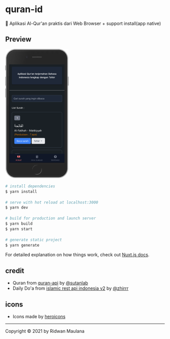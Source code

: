 # quran-id

📖 Aplikasi Al-Qur'an praktis dari Web Browser + support install(app native)

## Preview
<img src="/static/mobile.png" width="200px">

```bash
# install dependencies
$ yarn install

# serve with hot reload at localhost:3000
$ yarn dev

# build for production and launch server
$ yarn build
$ yarn start

# generate static project
$ yarn generate
```

For detailed explanation on how things work, check out [Nuxt.js docs](https://nuxtjs.org).

## credit

-   Quran from [quran-api](https://github.com/sutanlab/quran-api) by [@sutanlab](https://github.com/sutanlab)
-   Daily Do'a from [islamic rest api indonesia v2](https://github.com/Zhirrr/islamic-rest-api-indonesian-v2) by [@zhirrr](https://github.com/Zhirrr)

## icons

-   Icons made by [heroicons](https://heroicons.com/)

* * *

Copyright © 2021 by Ridwan Maulana

